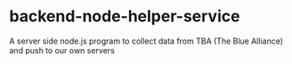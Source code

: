 # backend-node-helper-service
A server side node.js program to collect data from TBA (The Blue Alliance) and push to our own servers
